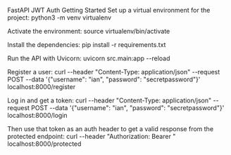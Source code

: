 FastAPI JWT Auth
Getting Started
Set up a virtual environment for the project:
python3 -m venv virtualenv

Activate the environment:
source virtualenv/bin/activate

Install the dependencies:
pip install -r requirements.txt

Run the API with Uvicorn:
uvicorn src.main:app --reload

Register a user:
curl --header "Content-Type: application/json" --request POST --data '{"username": "ian", "password": "secretpassword"}' localhost:8000/register

Log in and get a token:
curl --header "Content-Type: application/json" --request POST --data '{"username": "ian", "password": "secretpassword"}' localhost:8000/login

Then use that token as an auth header to get a valid response from the protected endpoint:
curl --header "Authorization: Bearer <TOKEN>" localhost:8000/protected